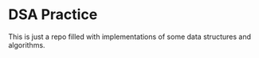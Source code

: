 # DSA Practice

This is just a repo filled with implementations of some data structures and algorithms.
